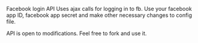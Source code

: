 Facebook login API
Uses ajax calls for logging in to fb.
Use your facebook app ID, facebook app secret and make other necessary changes to config file.

API is open to modifications. Feel free to fork and use it.
